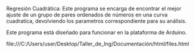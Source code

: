 Regresión Cuadrática:
Este programa se encarga de encontrar el mejor ajuste de un grupo de pares ordenados de números en una curva cuadratica, devolviendo los parametros correspondiente para su análisis.

Este programa está diseñado para funcionar en la plataforma de Arduino.

file:///C:/Users/user/Desktop/Taller_de_Ing/Documentación/html/files.html
